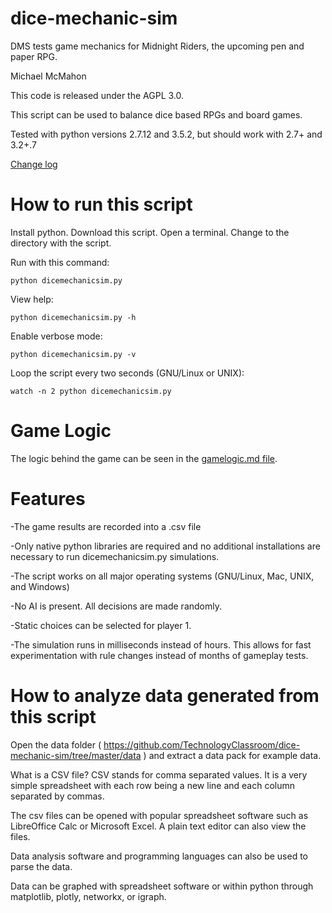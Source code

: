 # dice-mechanic-sim
DMS tests game mechanics for Midnight Riders, the upcoming pen and paper RPG.

Michael McMahon

This code is released under the AGPL 3.0.

This script can be used to balance dice based RPGs and board games.

Tested with python versions 2.7.12 and 3.5.2, but should work with 2.7+ and 3.2+.7

<a href="https://github.com/TechnologyClassroom/dice-mechanic-sim/blob/master/changelog.txt">Change log</a>

# How to run this script

Install python.  Download this script.  Open a terminal.  Change to the directory with the script.

Run with this command:

```python dicemechanicsim.py```

View help:

```python dicemechanicsim.py -h```

Enable verbose mode:

```python dicemechanicsim.py -v```

Loop the script every two seconds (GNU/Linux or UNIX):

```watch -n 2 python dicemechanicsim.py```

# Game Logic

The logic behind the game can be seen in the <a href="https://github.com/TechnologyClassroom/dice-mechanic-sim/blob/master/gamelogic.md">gamelogic.md file</a>.

# Features

-The game results are recorded into a .csv file

-Only native python libraries are required and no additional installations are necessary to run dicemechanicsim.py simulations.

-The script works on all major operating systems (GNU/Linux, Mac, UNIX, and Windows)

-No AI is present.  All decisions are made randomly.

-Static choices can be selected for player 1.

-The simulation runs in milliseconds instead of hours.  This allows for fast experimentation with rule changes instead of months of gameplay tests.

# How to analyze data generated from this script

Open the data folder ( https://github.com/TechnologyClassroom/dice-mechanic-sim/tree/master/data ) and extract a data pack for example data.

What is a CSV file?  CSV stands for comma separated values.  It is a very simple spreadsheet with each row being a new line and each column separated by commas.

The csv files can be opened with popular spreadsheet software such as LibreOffice Calc or Microsoft Excel.  A plain text editor can also view the files.

Data analysis software and programming languages can also be used to parse the data.

Data can be graphed with spreadsheet software or within python through matplotlib, plotly, networkx, or igraph.
